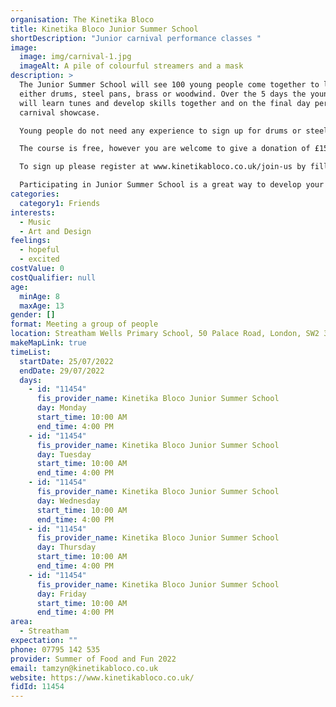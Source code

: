 ```yaml
---
organisation: The Kinetika Bloco
title: Kinetika Bloco Junior Summer School
shortDescription: "Junior carnival performance classes "
image:
  image: img/carnival-1.jpg
  imageAlt: A pile of colourful streamers and a mask
description: >
  The Junior Summer School will see 100 young people come together to learn
  either drums, steel pans, brass or woodwind. Over the 5 days the young people
  will learn tunes and develop skills together and on the final day perform a
  carnival showcase. 

  Young people do not need any experience to sign up for drums or steel pans, but need to have access to an instrument and know the basic notes to join brass or woodwind.

  The course is free, however you are welcome to give a donation of £15 if you are able to.

  To sign up please register at www.kinetikabloco.co.uk/join-us by filling in the form.

  Participating in Junior Summer School is a great way to develop your creative skills in an instrument and also develop your social skills as you come together with 100 other young people. There will be opportunities for games, team building, health and wellbeing sessions and lots of FUN! You also get to perform to your friends and family at the end of the week sharing all of the amazing tunes you have learnt together.
categories:
  category1: Friends
interests:
  - Music
  - Art and Design
feelings:
  - hopeful
  - excited
costValue: 0
costQualifier: null
age:
  minAge: 8
  maxAge: 13
gender: []
format: Meeting a group of people
location: Streatham Wells Primary School, 50 Palace Road, London, SW2 3NJ
makeMapLink: true
timeList:
  startDate: 25/07/2022
  endDate: 29/07/2022
  days:
    - id: "11454"
      fis_provider_name: Kinetika Bloco Junior Summer School
      day: Monday
      start_time: 10:00 AM
      end_time: 4:00 PM
    - id: "11454"
      fis_provider_name: Kinetika Bloco Junior Summer School
      day: Tuesday
      start_time: 10:00 AM
      end_time: 4:00 PM
    - id: "11454"
      fis_provider_name: Kinetika Bloco Junior Summer School
      day: Wednesday
      start_time: 10:00 AM
      end_time: 4:00 PM
    - id: "11454"
      fis_provider_name: Kinetika Bloco Junior Summer School
      day: Thursday
      start_time: 10:00 AM
      end_time: 4:00 PM
    - id: "11454"
      fis_provider_name: Kinetika Bloco Junior Summer School
      day: Friday
      start_time: 10:00 AM
      end_time: 4:00 PM
area:
  - Streatham
expectation: ""
phone: 07795 142 535
provider: Summer of Food and Fun 2022
email: tamzyn@kinetikabloco.co.uk
website: https://www.kinetikabloco.co.uk/
fidId: 11454
---
```

